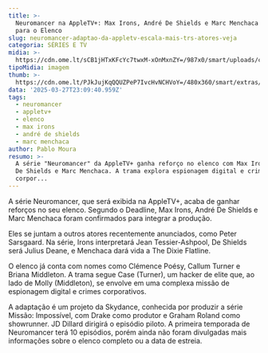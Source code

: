```yaml
---
title: >-
  Neuromancer na AppleTV+: Max Irons, André De Shields e Marc Menchaca Entram
  para o Elenco
slug: neuromancer-adaptao-da-appletv-escala-mais-trs-atores-veja
categoria: SÉRIES E TV
midia: >-
  https://cdn.ome.lt/sCB1jHTxKFcYc7twxM-xOnMxnZY=/987x0/smart/uploads/conteudo/fotos/Design_sem_nome_-_2025-03-27T193941.123.png
tipoMidia: imagem
thumb: >-
  https://cdn.ome.lt/PJkJujKqQQUZPeP7IvcHvNCHVoY=/480x360/smart/extras/conteudos/Design_sem_nome_-_2025-03-27T193941.123.png
data: '2025-03-27T23:09:40.959Z'
tags:
  - neuromancer
  - appletv+
  - elenco
  - max irons
  - andré de shields
  - marc menchaca
author: Pablo Moura
resumo: >-
  A série "Neuromancer" da AppleTV+ ganha reforço no elenco com Max Irons, André
  De Shields e Marc Menchaca. A trama explora espionagem digital e crimes
  corpor...
---
```


A série Neuromancer, que será exibida na AppleTV+, acaba de ganhar reforços no seu elenco. Segundo o Deadline, Max Irons, André De Shields e Marc Menchaca foram confirmados para integrar a produção.

Eles se juntam a outros atores recentemente anunciados, como Peter Sarsgaard. Na série, Irons interpretará Jean Tessier-Ashpool, De Shields será Julius Deane, e Menchaca dará vida a The Dixie Flatline.

O elenco já conta com nomes como Clémence Poésy, Callum Turner e Briana Middleton. A trama segue Case (Turner), um hacker de elite que, ao lado de Molly (Middleton), se envolve em uma complexa missão de espionagem digital e crimes corporativos.

A adaptação é um projeto da Skydance, conhecida por produzir a série Missão: Impossível, com Drake como produtor e Graham Roland como showrunner. JD Dillard dirigirá o episódio piloto. A primeira temporada de Neuromancer terá 10 episódios, porém ainda não foram divulgadas mais informações sobre o elenco completo ou a data de estreia.
